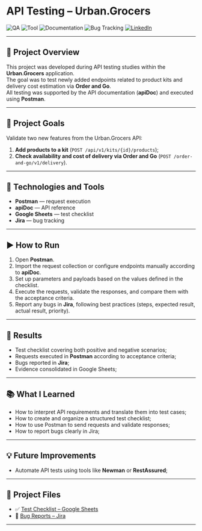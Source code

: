 # API Testing – Urban.Grocers

![QA](https://img.shields.io/badge/Testes-API-blue)
![Tool](https://img.shields.io/badge/Postman-Test%20Execution-orange)
![Documentation](https://img.shields.io/badge/apiDoc-Reference-informational)
![Bug Tracking](https://img.shields.io/badge/Jira-Bug%20Reports-orange)
[![LinkedIn](https://img.shields.io/badge/LinkedIn-blue?style=flat&logo=linkedin)](https://www.linkedin.com/in/celia-bruno)

---

## 📌 Project Overview

This project was developed during API testing studies within the **Urban.Grocers** application.  
The goal was to test newly added endpoints related to product kits and delivery cost estimation via **Order and Go**.  
All testing was supported by the API documentation (**apiDoc**) and executed using **Postman**.

---

## 🎯 Project Goals

Validate two new features from the Urban.Grocers API:

1. **Add products to a kit** (`POST /api/v1/kits/{id}/products`);
2. **Check availability and cost of delivery via Order and Go** (`POST /order-and-go/v1/delivery`).

---

## 🔧 Technologies and Tools

- **Postman** — request execution  
- **apiDoc** — API reference  
- **Google Sheets** — test checklist  
- **Jira** — bug tracking  

---

## ▶️ How to Run

1. Open **Postman**.  
2. Import the request collection or configure endpoints manually according to **apiDoc**.  
3. Set up parameters and payloads based on the values defined in the checklist.  
4. Execute the requests, validate the responses, and compare them with the acceptance criteria.  
5. Report any bugs in **Jira**, following best practices (steps, expected result, actual result, priority).

---

## 🧾 Results

- Test checklist covering both positive and negative scenarios;  
- Requests executed in **Postman** according to acceptance criteria;  
- Bugs reported in **Jira**;  
- Evidence consolidated in Google Sheets;

---

## 📚 What I Learned

- How to interpret API requirements and translate them into test cases;  
- How to create and organize a structured test checklist;  
- How to use Postman to send requests and validate responses;  
- How to report bugs clearly in Jira;

---

## 💡 Future Improvements

- Automate API tests using tools like **Newman** or **RestAssured**;

---

## 📂 Project Files

- ✅ [Test Checklist – Google Sheets](https://docs.google.com/spreadsheets/d/1to5l7gcZbPaLRpjes2cyLjXu4T6rHYGv/edit?usp=sharing&ouid=117698170295509867083&rtpof=true&sd=true)  
- 🐞 [Bug Reports – Jira](https://celiadepaivabruno.atlassian.net/jira/software/c/projects/S4/issues?jql=project%20%3D%20%22S4%22%20ORDER%20BY%20created%20DESC)

---
